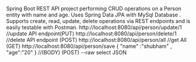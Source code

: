 
Spring Boot REST API project performing CRUD operations on a Person entity with name and age. Uses Spring Data JPA with MySql Database . Supports create, read, update, delete operations via REST endpoints and is easily testable with Postman.
http://localhost:8080/api/person/update/1  //update API endpoint(PUT)
http://localhost:8080/api/person/delete/1  //delete API endpoint (POST)
http://localhost:8080/api/person/all  //get All (GET)
http://localhost:8080/api/person/save  { "name"  :"shubham" , "age":"20" } //(BODY) (POST)  --raw select JSON

